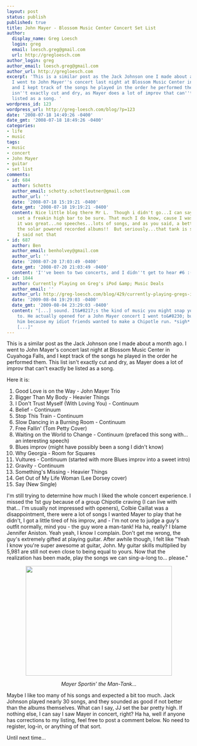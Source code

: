 ```yaml
---
layout: post
status: publish
published: true
title: John Mayer - Blossom Music Center Concert Set List
author:
  display_name: Greg Loesch
  login: greg
  email: loesch.greg@gmail.com
  url: http://gregloesch.com
author_login: greg
author_email: loesch.greg@gmail.com
author_url: http://gregloesch.com
excerpt: 'This is a similar post as the Jack Johnson one I made about a month ago.
  I went to John Mayer''s concert last night at Blossom Music Center in Cuyahoga Falls,
  and I kept track of the songs he played in the order he performed them. This list
  isn''t exactly cut and dry, as Mayer does a lot of improv that can''t exactly be
  listed as a song. '
wordpress_id: 123
wordpress_url: http://greg-loesch.com/blog/?p=123
date: '2008-07-18 14:49:26 -0400'
date_gmt: '2008-07-18 18:49:26 -0400'
categories:
- life
- music
tags:
- music
- concert
- John Mayer
- guitar
- set list
comments:
- id: 684
  author: Schotts
  author_email: schotty.schottleutner@gmail.com
  author_url: ''
  date: '2008-07-18 15:19:21 -0400'
  date_gmt: '2008-07-18 19:19:21 -0400'
  content: Nice little blog there Mr L.  Though i didn't go...I can say that Johnson
    set a freakin high bar to be sure. That much I do know, cause I was there...and
    it was great...no speeches...lots of songs, and as you said, a better sound than
    the solar powered recorded albums!!  But seriously...that tank is sexy...okay
    I said not that
- id: 687
  author: Ben
  author_email: benholvey@gmail.com
  author_url: ''
  date: '2008-07-20 17:03:49 -0400'
  date_gmt: '2008-07-20 21:03:49 -0400'
  content: 'I''ve been to two concerts, and I didn''t get to hear #6 :('
- id: 1844
  author: Currently Playing on Greg's iPod &amp; Music Deals
  author_email: ''
  author_url: http://greg-loesch.com/blog/429/currently-playing-gregs-ipod-music-deals/
  date: '2009-08-04 19:29:03 -0400'
  date_gmt: '2009-08-04 23:29:03 -0400'
  content: "[...] sound. It&#8217;s the kind of music you might snap your fingers
    to. He actually opened for a John Mayer concert I went to&#8230; but I missed
    him because my idiot friends wanted to make a Chipotle run. *sigh* Definitely
    [...]"
---
```

<p>This is a similar post as the Jack Johnson one I made about a month ago. I went to John Mayer's concert last night at Blossom Music Center in Cuyahoga Falls, and I kept track of the songs he played in the order he performed them. This list isn't exactly cut and dry, as Mayer does a lot of improv that can't exactly be listed as a song. <a id="more"></a><a id="more-123"></a></p>
<p>Here it is:</p>
<ol>
<li>Good Love is on the Way - John Mayer Trio</li>
<li>Bigger Than My Body - Heavier Things</li>
<li>I Don't Trust Myself (With Loving You) - Continuum</li>
<li>Belief - Continuum</li>
<li>Stop This Train - Continuum</li>
<li>Slow Dancing in a Burning Room - Continuum</li>
<li>Free Fallin' (Tom Petty Cover)</li>
<li>Waiting on the World to Change - Continuum (prefaced this song with... an interesting speech)</li>
<li>Blues improv (might have possibly been a song I didn't know)</li>
<li>Why Georgia - Room for Squares</li>
<li>Vultures - Continuum (started with more Blues improv into a sweet intro)</li>
<li>Gravity - Continuum</li>
<li>Something's Missing - Heavier Things</li>
<li>Get Out of My Life Woman (Lee Dorsey cover)</li>
<li>Say (New Single)</li>
</ol>
<p>I'm still trying to determine how much I liked the whole concert experience. I missed the 1st guy because of a group Chipotle craving (I can live with that... I'm usually not impressed with openers), Colbie Caillat was a disappointment, there were a lot of songs I wanted Mayer to play that he didn't, I got a little tired of his improv, and - I'm not one to judge a guy's outfit normally, mind you - the guy wore a man-tank! Ha ha, really? I blame Jennifer Aniston. Yeah yeah, I know I complain. Don't get me wrong, the guy's extremely gifted at playing guitar. After awhile though, I felt like "Yeah I know you're super awesome at guitar, John. My guitar skills multiplied by 5,981 are still not even close to being equal to yours. Now that the realization has been made, play the songs we can sing-a-long to... please."</p>
<div style="text-align: center;">
<p style="text-align: center;"><img class="attachment wp-att-124" src="http://greg-loesch.com/blog/blog.pics/2008/07/johnmayer.jpg" alt="" width="400" height="300" /></p>
<p style="text-align: center;"><em>Mayer Sportin' the Man-Tank...</em></p>
</div>
<p>Maybe I like too many of his songs and expected a bit too much. Jack Johnson played nearly 30 songs, and they sounded as good if not better than the albums themselves. What can I say, JJ set the bar pretty high. If nothing else, I can say I saw Mayer in concert, right? Ha ha, well if anyone has corrections to my listing, feel free to post a comment below. No need to register, log-in, or anything of that sort.</p>
<p>Until next time...</p>
